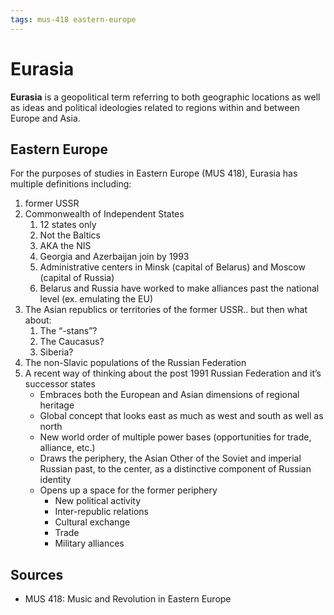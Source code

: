 ```yaml
---
tags: mus-418 eastern-europe
---
```


# Eurasia

**Eurasia** is a geopolitical term referring to both geographic locations as well as ideas and political ideologies related to regions within and between Europe and Asia.

## Eastern Europe

For the purposes of studies in Eastern Europe (MUS 418), Eurasia has multiple definitions including:

1. former USSR
2. Commonwealth of Independent States
   1. 12 states only
   2. Not the Baltics
   3. AKA the NIS
   4. Georgia and Azerbaijan join by 1993
   5. Administrative centers in Minsk (capital of Belarus) and Moscow (capital of Russia)
   6. Belarus and Russia have worked to make alliances past the national level (ex. emulating the EU)
3. The Asian republics or territories of the former USSR.. but then what about:
   1. The “-stans”?
   2. The Caucasus?
   3. Siberia?
4. The non-Slavic populations of the Russian Federation
5. A recent way of thinking about the post 1991 Russian Federation and it’s successor states
   - Embraces both the European and Asian dimensions of regional heritage
   - Global concept that looks east as much as west and south as well as north
   - New world order of multiple power bases (opportunities for trade, alliance, etc.)
   - Draws the periphery, the Asian Other of the Soviet and imperial Russian past, to the center, as a distinctive component of Russian identity
   - Opens up a space for the former periphery
     - New political activity
     - Inter-republic relations
     - Cultural exchange
     - Trade
     - Military alliances

## Sources

- MUS 418: Music and Revolution in Eastern Europe
